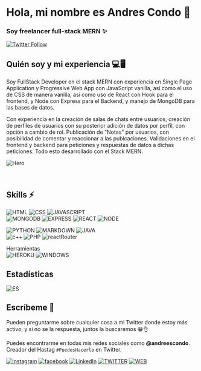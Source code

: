 # Hola, mi nombre es Andres Condo 👋


### Soy freelancer full-stack MERN ✨

[![Twitter Follow](https://img.shields.io/twitter/url?label=Follow%20%40andreescondo&style=social&url=https%3A%2F%2Ftwitter.com%2Fandreescondo)](https://twitter.com/andreescondo)

## Quién soy y mi experiencia 💻🖥
Soy FullStack Developer en el stack MERN con experiencia en Single Page Application y Progressive Web App con JavaScript vanilla, así como el uso de CSS de manera vanilla, así como uso de React con Hook para el frontend, y Node con Express para el Backend, y manejo de MongoDB para las bases de datos. 

Con experiencia en la creación de salas de chats entre usuarios, creación de perfiles de usuarios con su posterior adición de datos por perfil, con opción a cambio de rol. Publicación de "Notas" por usuarios, con posibilidad de comentar y reaccionar a las publcaciones. Validaciones en el frontend y backend para peticiones y respuestas de datos a dichas peticiones. Todo esto desarrollado con el Stack MERN.
 </br>
 
 ![Hero](https://user-images.githubusercontent.com/58008352/147022048-d2a50c73-5e07-46a3-8551-b6bb5bbc1b53.jpg)

</br>

## Skills ⚡
![HTML](https://img.shields.io/badge/HTML5-E34F26?style=for-the-badge&logo=html5&logoColor=white)
![CSS](https://img.shields.io/badge/CSS3-1572B6?style=for-the-badge&logo=css3&logoColor=white)
![JAVASCRIPT](https://img.shields.io/badge/JavaScript-F7DF1E?style=for-the-badge&logo=javascript&logoColor=black) </br>
![MONGODB](https://img.shields.io/badge/MongoDB-4EA94B?style=for-the-badge&logo=mongodb&logoColor=white)
![EXPRESS](https://img.shields.io/badge/Express.js-404D59?style=for-the-badge)
![REACT](https://img.shields.io/badge/React-20232A?style=for-the-badge&logo=react&logoColor=61DAFB)
![NODE](https://img.shields.io/badge/Node.js-43853D?style=for-the-badge&logo=node.js&logoColor=white)


![PYTHON](https://img.shields.io/badge/Python-3776AB?style=for-the-badge&logo=python&logoColor=white)
![MARKDOWN](https://img.shields.io/badge/Markdown-000000?style=for-the-badge&logo=markdown&logoColor=white)
![JAVA](https://img.shields.io/badge/Java-ED8B00?style=for-the-badge&logo=java&logoColor=white)</br>
![c++](https://img.shields.io/badge/C%2B%2B-00599C?style=for-the-badge&logo=c%2B%2B&logoColor=white)
![PHP](https://img.shields.io/badge/PHP-777BB4?style=for-the-badge&logo=php&logoColor=white)
![reactRouter](https://img.shields.io/badge/React_Router-CA4245?style=for-the-badge&logo=react-router&logoColor=white)


Herramientas </br>
![HEROKU](https://img.shields.io/badge/Heroku-430098?style=for-the-badge&logo=heroku&logoColor=white)
![WINDOWS](https://img.shields.io/badge/Windows-0078D6?style=for-the-badge&logo=windows&logoColor=white)

## Estadísticas </br>

![ES](https://github-readme-stats.vercel.app/api?username=andrescondo&theme=blue-green)

## Escríbeme 💬
Pueden preguntarme sobre cualquier cosa a mi Twitter donde estoy más activo, y si no se la respuesta, juntos la buscaremos 😁👌

Puedes encontrarme en todas mis redes sociales como **@andreescondo**.
Creador del Hastag ``#PuedesHacerlo``  en Twitter.

[![instagram](https://img.shields.io/badge/Instagram-E4405F?style=for-the-badge&logo=instagram&logoColor=white)](https://instagram.com/andreescondo)
[![facebook](https://img.shields.io/badge/Facebook-1877F2?style=for-the-badge&logo=facebook&logoColor=white)](https://facebook.com/andreescondo)
[![LinkedIn](https://img.shields.io/badge/LinkedIn-0077B5?style=for-the-badge&logo=linkedin&logoColor=white)](https://www.linkedin.com/in/andreescondo/)
[![TWITTER](https://img.shields.io/badge/Twitter-1DA1F2?style=for-the-badge&logo=twitter&logoColor=white)](https://twitter.com/andreescondo)
[![WEB](https://img.shields.io/badge/dev.to-0A0A0A?style=for-the-badge&logo=dev.to&logoColor=white)](https://andrescondo.github.io)
</br>


<!--
**andrescondo/andrescondo** is a ✨ _special_ ✨ repository because its `README.md` (this file) appears on your GitHub profile.

Here are some ideas to get you started:

- 🔭 I’m currently working on ...
- 🌱 I’m currently learning ...
- 👯 I’m looking to collaborate on ...
- 🤔 I’m looking for help with ...
- 💬 Ask me about ...
- 📫 How to reach me: ...
- 😄 Pronouns: ...
- ⚡ Fun fact: ...
-->
